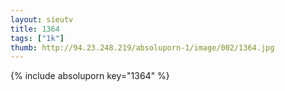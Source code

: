 ```yaml
--- 
layout: sieutv
title: 1364
tags: ["1k"]
thumb: http://94.23.248.219/absoluporn-1/image/002/1364.jpg
---
```

{% include absoluporn key="1364" %} 
